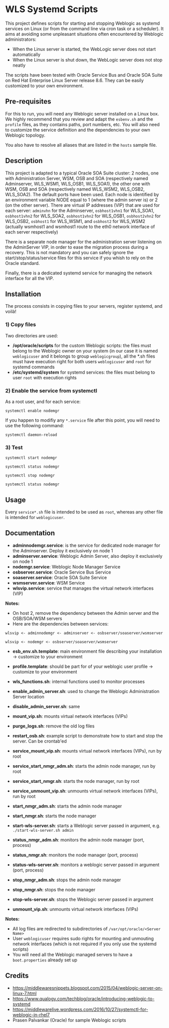 # WLS Systemd Scripts

This project defines scripts for starting and stopping Weblogic as systemd services on Linux (or from the command line via cron task or a scheduler).
It aims at avoiding some unpleasant situations often encountered by Weblogic administrators:
- When the Linux server is started, the WebLogic server does not start automatically
- When the Linux server is shut down, the WebLogic server does not stop neatly

The scripts have been tested with Oracle Service Bus and Oracle SOA Suite on Red Hat Enterprise Linux Server release 8.6.
They can be easily customized to your own environment.

## Pre-requisites

For this to run, you will need any Weblogic server installed on a Linux box. We highly recommend that you review and adapt the `esbenv.sh` and the `profile` files, as they contains paths, port numbers, etc. You will also need to customize the service definition and the dependencies to your own Weblogic topology.

You also have to resolve all aliases that are listed in the `hosts` sample file.

## Description

This project is adapted to a typical Oracle SOA Suite cluster: 2 nodes, one with Administration Server, WSM, OSB and SOA
(respectively named Adminserver, WLS_WSM1, WLS_OSB1, WLS_SOA1), the other one with WSM, OSB and SOA (respectively named
WLS_WSM2, WLS_OSB2, WLS_SOA2). The default ports have been used.
Each node is identified by an environment variable NODE equal to 1 (where the admin server is) or 2 (on the other server).
There are virtual IP addresses (VIP) that are used for each server: `adminvhn` for the Adminserver, `osbhost1vhn1`
for WLS_SOA1, `osbhost1vhn2` for WLS_SOA2, `osbhost1vhn2` for WLS_OSB1, `osbhost2vhn2` for WLS_OSB2, `osbhost1`
for WLS_WSM1, and `osbhost2` for WLS_WSM2 (actually wsmhost1 and wsmhost1 route to the eth0 network interface of each server respectively)

There is a separate node manager for the administration server listening on the AdminServer VIP, in order to ease the migration process during a recovery. This is not mandatory and you can safely ignore the start/stop/status/service files for this service if you whish to rely on the Oracle standard.

Finally, there is a dedicated systemd service for managing the network interface for all the VIP.

## Installation

The process consists in copying files to your servers, register systemd, and voilà!

### 1) Copy files

Two directories are used:
- **/opt/oracle/scripts** for the custom Weblogic scripts: the files must belong to the Weblogic owner on your system 
(in our case it is named `weblogicuser` and it belongs to group `weblogicgroup`), all the *.sh files must have execution
right for both users `weblogicuser` and `root` for systemd commands
- **/etc/systemd/system** for systemd services: the files must belong to user `root` with execution rights

### 2) Enable the service from systemctl

As a root user, and for each service:

`systemctl enable nodemgr`

If you happen to modifiy any `*.service` file after this point, you will need to use the following command:

`
systemctl daemon-reload
`

### 3) Test

`systemctl start nodemgr`

`systemctl status nodemgr`

`systemctl stop nodemgr`

`systemctl status nodemgr`

## Usage

Every `service*.sh` file is intended to be used as `root`, whereas any other file is intended for `weblogicuser`.

## Documentation

- **adminnodemgr.service**: is the service for dedicated node manager for the Adminserver. Deploy it exclusively on node 1
- **adminserver.service**: Weblogic Admin Server, also deploy it exclusively on node 1
- **nodemgr.service**: Weblogic Node Manager Service
- **osbserver.service**:  Oracle Service Bus Service
- **soaserver.service**: Oracle SOA Suite Service
- **wsmserver.service**: WSM Service
- **wlsvip.service**: service that manages the virtual network interfaces (VIP)

**Notes:** 
- On host 2, remove the dependency between the Admin server and the OSB/SOA/WSM servers
- Here are the dependencies between services:

`wlsvip <- adminnodemgr <- adminserver <- osbserver/soaserver/wsmserver`

`wlsvip <- nodemgr <- osbserver/soaserver/wsmserver`

- **esb_env.sh.template**: main environment file describing your installation -> customize to your environment
- **profile.template**: should be part for of your weblogic user profile      -> customize to your environment

- **wls_functions.sh**: internal functions used to monitor processes
- **enable_admin_server.sh**: used to change the Weblogic Administration Server location
- **disable_admin_server.sh**: same
- **mount_vip.sh**: mounts virtual network interfaces (VIPs)
- **purge_logs.sh**: remove the old log files 
- **restart_osb.sh**: example script to demonstrate how to start and stop the server. Can be crontab'ed
- **service_mount_vip.sh**: mounts virtual network interfaces (VIPs), run by root
- **service_start_nmgr_adm.sh**: starts the admin node manager, run by root
- **service_start_nmgr.sh**: starts the node manager, run by root
- **service_unmount_vip.sh**: unmounts virtual network interfaces (VIPs), run by root
- **start_nmgr_adm.sh**: starts the admin node manager
- **start_nmgr.sh**: starts the node manager
- **start-wls-server.sh**: starts a Weblogic server passed in argument, e.g. `./start-wls-server.sh admin`
- **status_nmgr_adm.sh**: monitors the admin node manager (port, process)
- **status_nmgr.sh**: monitors the node manager (port, process)
- **status-wls-server.sh**: monitors a weblogic server passed in argument (port, process)
- **stop_nmgr_adm.sh**: stops the admin node manager
- **stop_nmgr.sh**: stops the node manager
- **stop-wls-server.sh**: stops the Weblogic server passed in argument
- **unmount_vip.sh**: unmounts virtual network interfaces (VIPs)


**Notes:** 
- All log files are redirected to subdirectories of `/var/opt/oracle/<Server Name>`
- User `weblogicuser` requires sudo rights for mounting and unmouting network interfaces (which is not required if you
only use the systemd scripts)
- You will need all the Weblogic managed servers to have a `boot.properties` already set up

## Credits

- https://middlewaresnippets.blogspot.com/2015/04/weblogic-server-on-linux-7.html
- https://www.qualogy.com/techblog/oracle/introducing-weblogic-to-systemd
- https://middlewarelive.wordpress.com/2016/10/27/systemctl-for-weblogic-in-rhel7
- Prasen Palvankar (Oracle) for sample Weblogic scripts
